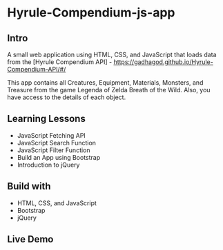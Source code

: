 # Hyrule-Compendium-js-app

## Intro

A small web application using HTML, CSS, and JavaScript that loads data from the [Hyrule Compendium API] - https://gadhagod.github.io/Hyrule-Compendium-API/#/

This app contains all Creatures, Equipment, Materials, Monsters, and Treasure from the game Legenda of Zelda Breath of the Wild. Also, you have access to the details of each object. 

## Learning Lessons

* JavaScript Fetching API 
* JavaScript Search Function
* JavaScript Filter Function
* Build an App using Bootstrap
* Introduction to jQuery



## Build with

* HTML, CSS, and JavaScript
* Bootstrap
* jQuery


## Live Demo

